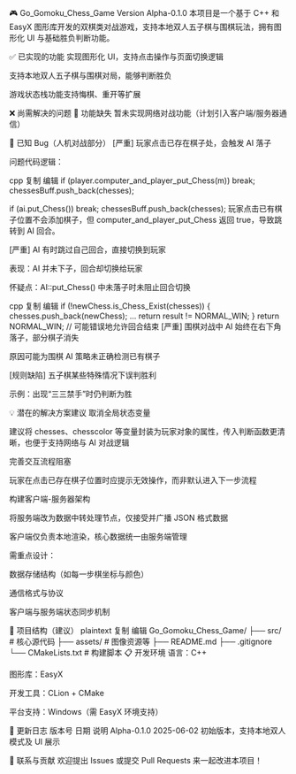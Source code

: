 🎮 Go_Gomoku_Chess_Game
Version Alpha-0.1.0
本项目是一个基于 C++ 和 EasyX 图形库开发的双棋类对战游戏，支持本地双人五子棋与围棋玩法，拥有图形化 UI 与基础胜负判断功能。

✅ 已实现的功能
 实现图形化 UI，支持点击操作与页面切换逻辑

 支持本地双人五子棋与围棋对局，能够判断胜负

 游戏状态栈功能支持悔棋、重开等扩展

❌ 尚需解决的问题
🚧 功能缺失
 暂未实现网络对战功能（计划引入客户端/服务器通信）

🐛 已知 Bug（人机对战部分）
[严重] 玩家点击已存在棋子处，会触发 AI 落子

问题代码逻辑：

cpp
复制
编辑
if (player.computer_and_player_put_Chess(m)) break;
chessesBuff.push_back(chesses);

if (ai.put_Chess()) break;
chessesBuff.push_back(chesses);
玩家点击已有棋子位置不会添加棋子，但 computer_and_player_put_Chess 返回 true，导致跳转到 AI 回合。

[严重] AI 有时跳过自己回合，直接切换到玩家

表现：AI 并未下子，回合却切换给玩家

怀疑点：AI::put_Chess() 中未落子时未阻止回合切换

cpp
复制
编辑
if (!newChess.is_Chess_Exist(chesses)) {
    chesses.push_back(newChess);
    ...
    return result != NORMAL_WIN;
}
return NORMAL_WIN; // 可能错误地允许回合结束
[严重] 围棋对战中 AI 始终在右下角落子，部分棋子消失

原因可能为围棋 AI 策略未正确检测已有棋子

[规则缺陷] 五子棋某些特殊情况下误判胜利

示例：出现“三三禁手”时仍判断为胜

💡 潜在的解决方案建议
取消全局状态变量

建议将 chesses、chesscolor 等变量封装为玩家对象的属性，传入判断函数更清晰，也便于支持网络与 AI 对战逻辑

完善交互流程阻塞

玩家在点击已存在棋子位置时应提示无效操作，而非默认进入下一步流程

构建客户端-服务器架构

将服务端改为数据中转处理节点，仅接受并广播 JSON 格式数据

客户端仅负责本地渲染，核心数据统一由服务端管理

需重点设计：

数据存储结构（如每一步棋坐标与颜色）

通信格式与协议

客户端与服务端状态同步机制

📌 项目结构（建议）
plaintext
复制
编辑
Go_Gomoku_Chess_Game/
├── src/               # 核心源代码
├── assets/            # 图像资源等
├── README.md
├── .gitignore
└── CMakeLists.txt     # 构建脚本
📋 开发环境
语言：C++

图形库：EasyX

开发工具：CLion + CMake

平台支持：Windows（需 EasyX 环境支持）

📅 更新日志
版本号	日期	说明
Alpha-0.1.0	2025-06-02	初始版本，支持本地双人模式及 UI 展示

📮 联系与贡献
欢迎提出 Issues 或提交 Pull Requests 来一起改进本项目！

